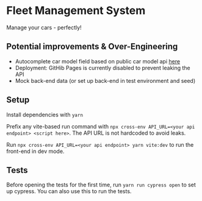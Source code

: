 # Fleet Management System

Manage your cars - perfectly!

## Potential improvements & Over-Engineering

- Autocomplete car model field based on public car model api [here](https://api-ninjas.com/api/cars)
- Deployment: GitHib Pages is currently disabled to prevent leaking the API
- Mock back-end data (or set up back-end in test environment and seed)

## Setup

Install dependencies with `yarn`

Prefix any vite-based run command with `npx cross-env API_URL=<your api endpoint> <script here>`. The API URL is not hardcoded to avoid leaks.

Run `npx cross-env API_URL=<your api endpoint> yarn vite:dev` to run the front-end in dev mode.

## Tests

Before opening the tests for the first time, run `yarn run cypress open` to set up cypress. You can also use this to run the tests.
